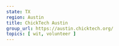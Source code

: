 ```yaml
---
state: TX
region: Austin
title: ChickTech Austin
group_url: https://austin.chicktech.org/
topics: [ wit, volunteer ]
---
```

